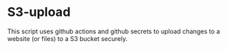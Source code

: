 # S3-upload


This script uses github actions and github secrets to upload changes to a website (or files) to a S3 bucket securely. 
